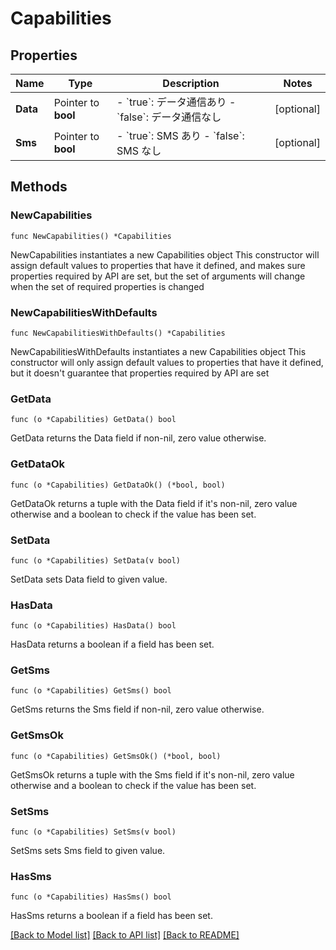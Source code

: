 # Capabilities

## Properties

Name | Type | Description | Notes
------------ | ------------- | ------------- | -------------
**Data** | Pointer to **bool** | - &#x60;true&#x60;: データ通信あり - &#x60;false&#x60;: データ通信なし  | [optional] 
**Sms** | Pointer to **bool** | - &#x60;true&#x60;: SMS あり - &#x60;false&#x60;: SMS なし  | [optional] 

## Methods

### NewCapabilities

`func NewCapabilities() *Capabilities`

NewCapabilities instantiates a new Capabilities object
This constructor will assign default values to properties that have it defined,
and makes sure properties required by API are set, but the set of arguments
will change when the set of required properties is changed

### NewCapabilitiesWithDefaults

`func NewCapabilitiesWithDefaults() *Capabilities`

NewCapabilitiesWithDefaults instantiates a new Capabilities object
This constructor will only assign default values to properties that have it defined,
but it doesn't guarantee that properties required by API are set

### GetData

`func (o *Capabilities) GetData() bool`

GetData returns the Data field if non-nil, zero value otherwise.

### GetDataOk

`func (o *Capabilities) GetDataOk() (*bool, bool)`

GetDataOk returns a tuple with the Data field if it's non-nil, zero value otherwise
and a boolean to check if the value has been set.

### SetData

`func (o *Capabilities) SetData(v bool)`

SetData sets Data field to given value.

### HasData

`func (o *Capabilities) HasData() bool`

HasData returns a boolean if a field has been set.

### GetSms

`func (o *Capabilities) GetSms() bool`

GetSms returns the Sms field if non-nil, zero value otherwise.

### GetSmsOk

`func (o *Capabilities) GetSmsOk() (*bool, bool)`

GetSmsOk returns a tuple with the Sms field if it's non-nil, zero value otherwise
and a boolean to check if the value has been set.

### SetSms

`func (o *Capabilities) SetSms(v bool)`

SetSms sets Sms field to given value.

### HasSms

`func (o *Capabilities) HasSms() bool`

HasSms returns a boolean if a field has been set.


[[Back to Model list]](../README.md#documentation-for-models) [[Back to API list]](../README.md#documentation-for-api-endpoints) [[Back to README]](../README.md)


